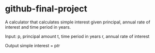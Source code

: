 # github-final-project

A calculator that calculates simple interest given principal, annual rate of interest and time period in years.

Input:
      p, principal amount
      t, time period in years
      r, annual rate of interest

Output
      simple interest = p*t*r
